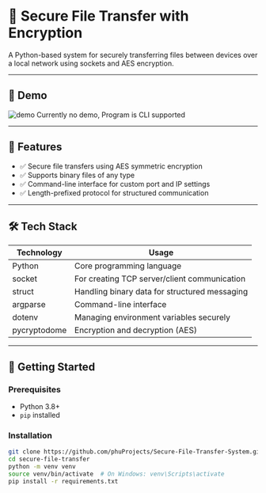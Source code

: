 # 🔐 Secure File Transfer with Encryption

A Python-based system for securely transferring files between devices over a local network using sockets and AES encryption.

---

## 📸 Demo 
<!-- Replace with an actual demo gif or screenshot -->
![demo](link_to_image_or_demo.gif)
Currently no demo, Program is CLI supported 

---

## 📂 Features

- ✅ Secure file transfers using AES symmetric encryption
- ✅ Supports binary files of any type
- ✅ Command-line interface for custom port and IP settings
- ✅ Length-prefixed protocol for structured communication

---

## 🛠️ Tech Stack

| Technology | Usage |
|------------|--------|
| Python     | Core programming language |
| socket     | For creating TCP server/client communication |
| struct     | Handling binary data for structured messaging |
| argparse   | Command-line interface |
| dotenv     | Managing environment variables securely |
| pycryptodome | Encryption and decryption (AES) |

---

## 🚀 Getting Started

### Prerequisites

- Python 3.8+
- `pip` installed

### Installation

```bash
git clone https://github.com/phuProjects/Secure-File-Transfer-System.git
cd secure-file-transfer
python -m venv venv
source venv/bin/activate  # On Windows: venv\Scripts\activate
pip install -r requirements.txt
